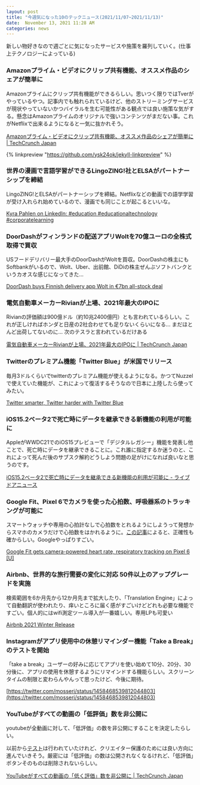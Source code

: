 ```yaml
---
layout: post
title: "今週気になった10のテックニュース(2021/11/07~2021/11/13)"
date:  November 13, 2021 11:28 AM
categories: news
---
```


新しい物好きなので週ごとに気になったサービスや施策を羅列していく。(仕事上テクノロジーによっている)

### Amazonプライム・ビデオにクリップ共有機能、オススメ作品のシェアが簡単に

Amazonプライムにクリップ共有機能ができるらしい。思いつく限りではTverがやっているやつ。記事内でも触れられているけど、他のストリーミングサービスが現状やっていないかつバイラルを生む可能性がある観点では良い施策な気がする。懸念はAmazonプライムのオリジナルで強いコンテンツがまだない事。これがNetflixで出来るようになると一気に抜かれそう。

[Amazonプライム・ビデオにクリップ共有機能、オススメ作品のシェアが簡単に | TechCrunch Japan](https://jp.techcrunch.com/2021/11/13/2021-11-11-amazon-prime-video-app-introduces-a-new-clip-sharing-feature/)

{% linkpreview "https://github.com/ysk24ok/jekyll-linkpreview" %}


### 世界の漫画で言語学習ができるLingoZING!社とELSAがパートナーシップを締結

LingoZING!とELSAがパートナーシップを締結。Netflixなどの動画での語学学習が受け入れられ始めているので、漫画でも同じことが起こるといいな。

[Kyra Pahlen on LinkedIn: #education #educationaltechnology #corporatelearning](https://www.linkedin.com/feed/update/urn:li:share:6864939765666594816/)

### DoorDashがフィンランドの配送アプリWoltを70億ユーロの全株式取得で買収

USフードデリバリー最大手のDoorDashがWoltを買収。DoorDashの株主にもSoftbankがいるので、Wolt、Uber、出前館、DiDiの株主ぜんぶソフトバンクというカオスな感じになってきた... 

[DoorDash buys Finnish delivery app Wolt in €7bn all-stock deal](https://www.ft.com/content/5ea2c544-406c-4eb2-a82c-b63f3c77e561)

### 電気自動車メーカーRivianが上場、2021年最大のIPOに

Rivianの評価額は900億ドル（約10兆2400億円）とも言われているらしい。これが正しければホンダと日産の2社合わせても足りないくらいになる... まだほとんど出荷してないのに... 次のテスラと言われているだけある

[電気自動車メーカーRivianが上場、2021年最大のIPOに | TechCrunch Japan](https://jp.techcrunch.com/2021/11/11/2021-11-10-electric-automaker-rivian-largest-ipo-2021/?4)

### Twitterのプレミアム機能「Twitter Blue」が米国でリリース

毎月3ドルくらいでtwitterのプレミアム機能が使えるようになる。かつてNuzzelで使えていた機能が、これによって復活するそうなので日本に上陸したら使ってみたい。

[Twitter smarter, Twitter harder with Twitter Blue](https://blog.twitter.com/en_us/topics/product/2021/twitter-smarter--twitter-harder-with-twitter-blue)

### iOS15.2ベータ2で死亡時にデータを継承できる新機能の利用が可能に

AppleがWWDC21でのiOS15プレビューで「デジタルレガシー」機能を発表し他ことで、死亡時にデータを継承できることに。これ誰に指定するか迷うのと、これによって死んだ後のサブスク解約どうしよう問題の足がけになれば良いなと思うのです。

[iOS15.2ベータ2で死亡時にデータを継承できる新機能の利用が可能に - ライブドアニュース](https://news.livedoor.com/article/detail/21169005/)

### Google Fit、Pixel 6でカメラを使った心拍数、呼吸器系のトラッキングが可能に

スマートウォッチや専用の心拍計なしで心拍数をとれるようにしようって発想からスマホのカメラだけで心拍数をはかれるように。[この記事](https://www.gizmodo.jp/2021/11/google-fit-smartphone-camera-heartbeat-count.html)によると、正確性も確からしい。Googleやっぱりすごい。

[Google Fit gets camera-powered heart rate, respiratory tracking on Pixel 6 [U]](https://9to5google.com/2021/11/11/pixel-6-google-fit-heart-camera/)

### Airbnb、世界的な旅行需要の変化に対応 50件以上のアップグレードを実施

検索範囲を6か月先から12か月先まで拡大したり、「Translation Engine」によって自動翻訳が使われたり、痒いところに届く感がすごいけどどれも必要な機能ですごい。個人的にはwifi測定ツール導入が一番嬉しい。専用LPも可愛い

[Airbnb 2021 Winter Release](https://www.airbnb.com/2021-winter)

### Instagramがアプリ使用中の休憩リマインダー機能「Take a Break」のテストを開始

「take a break」ユーザーの好みに応じてアプリを使い始めて10分、20分、30分後に、アプリの使用を休憩するようにリマインドする機能らしい。スクリーンタイムの制限と変わらんやんって思ったけど、今後に期待。

[https://twitter.com/mosseri/status/1458468539812044803](https://twitter.com/mosseri/status/1458468539812044803)

### YouTubeがすべての動画の「低評価」数を非公開に

youtubeが全動画に対して、「低評価」の数を非公開にすることを決定したらしい。

以前から[テスト](https://support.google.com/youtube/thread/104325801/testing-new-designs-for-the-like-and-dislike-buttons?hl=en)は行われていたけれど、クリエイター保護のためには良い方向に進んでいきそう。厳密には「低評価」の数は公開されなくなるけれど、「低評価」ボタンそのものは削除されないらしい。

[YouTubeがすべての動画の「低く評価」数を非公開に | TechCrunch Japan](https://jp.techcrunch.com/2021/11/11/2021-11-10-youtube-is-removing-the-dislike-count-on-all-videos-across-its-platform/)
